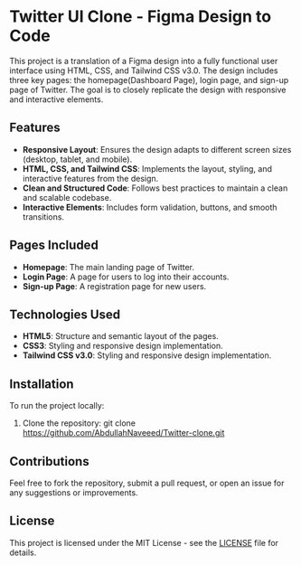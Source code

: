 # Twitter UI Clone - Figma Design to Code

This project is a translation of a Figma design into a fully functional user interface using HTML, CSS, and Tailwind CSS v3.0. The design includes three key pages: the homepage(Dashboard Page), login page, and sign-up page of Twitter. The goal is to closely replicate the design with responsive and interactive elements.

## Features
- **Responsive Layout**: Ensures the design adapts to different screen sizes (desktop, tablet, and mobile).
- **HTML, CSS, and Tailwind CSS**: Implements the layout, styling, and interactive features from the design.
- **Clean and Structured Code**: Follows best practices to maintain a clean and scalable codebase.
- **Interactive Elements**: Includes form validation, buttons, and smooth transitions.

## Pages Included
- **Homepage**: The main landing page of Twitter.
- **Login Page**: A page for users to log into their accounts.
- **Sign-up Page**: A registration page for new users.

## Technologies Used
- **HTML5**: Structure and semantic layout of the pages.
- **CSS3**: Styling and responsive design implementation.
- **Tailwind CSS v3.0**: Styling and responsive design implementation.

## Installation
To run the project locally:

1. Clone the repository:
    git clone https://github.com/AbdullahNaveeed/Twitter-clone.git

## Contributions
Feel free to fork the repository, submit a pull request, or open an issue for any suggestions or improvements.


## License
This project is licensed under the MIT License - see the [LICENSE](LICENSE) file for details.

